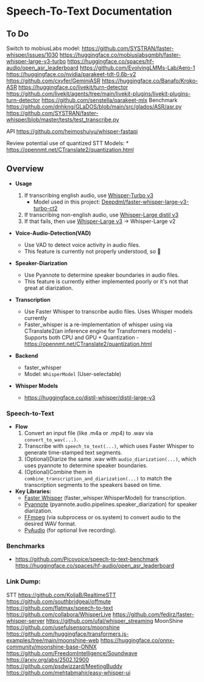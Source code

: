 # Speech-To-Text Documentation


## To Do
Switch to mobiusLabs model: https://github.com/SYSTRAN/faster-whisper/issues/1030
https://huggingface.co/mobiuslabsgmbh/faster-whisper-large-v3-turbo
https://huggingface.co/spaces/hf-audio/open_asr_leaderboard
https://github.com/EvolvingLMMs-Lab/Aero-1
https://huggingface.co/nvidia/parakeet-tdt-0.6b-v2
https://github.com/cxyfer/GeminiASR
https://huggingface.co/Banafo/Kroko-ASR
https://huggingface.co/livekit/turn-detector
https://github.com/livekit/agents/tree/main/livekit-plugins/livekit-plugins-turn-detector
https://github.com/senstella/parakeet-mlx
Benchmark
    https://github.com/dnhkng/GLaDOS/blob/main/src/glados/ASR/asr.py
    https://github.com/SYSTRAN/faster-whisper/blob/master/tests/test_transcribe.py


API
    https://github.com/heimoshuiyu/whisper-fastapi


Review potential use of quantized STT Models:
    * https://opennmt.net/CTranslate2/quantization.html

## Overview
- **Usage**
    1. If transcribing english audio, use [Whisper-Turbo v3](https://huggingface.co/openai/whisper-large-v3-turbo)
       * Model used in this project: [Deepdml/faster-whisper-large-v3-turbo-ct2](https://huggingface.co/deepdml/faster-whisper-large-v3-turbo-ct2)
    2. If transcribing non-english audio, use [Whisper-Large distil v3](https://huggingface.co/distil-whisper/distil-large-v3)
    3. If that fails, then use [Whisper-Large v3](https://huggingface.co/openai/whisper-large-v3) -> Whisper-Large v2
- **Voice-Audio-Detection(VAD)**
    - Use VAD to detect voice activity in audio files.
    - This feature is currently not properly understood, so :shrug:
- **Speaker-Diarization**
    - Use Pyannote to determine speaker boundaries in audio files.
    - This feature is currently either implemented poorly or it's not that great at diarization.
- **Transcription**
    - Use Faster Whisper to transcribe audio files. Uses Whisper models currently
    - Faster_whisper is a re-implementation of whisper using via CTranslate2(an inference engine for Transformers models)
          - Supports both CPU and GPU + Quantization
          - https://opennmt.net/CTranslate2/quantization.html

- **Backend**
  - faster_whisper
  - Model: `WhisperModel` (User-selectable)

- **Whisper Models**
  - https://huggingface.co/distil-whisper/distil-large-v3

### Speech-to-Text
- **Flow**
    1. Convert an input file (like .m4a or .mp4) to .wav via `convert_to_wav(...)`.
    2. Transcribe with `speech_to_text(...)`, which uses Faster Whisper to generate time-stamped text segments.
    3. (Optional)Diarize the same .wav with `audio_diarization(...)`, which uses pyannote to determine speaker boundaries.
    4. (Optional)Combine them in `combine_transcription_and_diarization(...)` to match the transcription segments to the speakers based on time.
- **Key Libraries:**
    - [Faster Whisper](https://github.com/SYSTRAN/faster-whisper) (faster_whisper.WhisperModel) for transcription.
    - [Pyannote](https://github.com/pyannote/pyannote-audio) (pyannote.audio.pipelines.speaker_diarization) for speaker diarization.
    - [FFmpeg](https://www.ffmpeg.org/) (via subprocess or os.system) to convert audio to the desired WAV format.
    - [PyAudio](https://people.csail.mit.edu/hubert/pyaudio/) (for optional live recording).


### Benchmarks
- https://github.com/Picovoice/speech-to-text-benchmark
https://huggingface.co/spaces/hf-audio/open_asr_leaderboard



### Link Dump:
STT
    https://github.com/KoljaB/RealtimeSTT
    https://github.com/southbridgeai/offmute
    https://github.com/flatmax/speech-to-text
    https://github.com/collabora/WhisperLive
    https://github.com/fedirz/faster-whisper-server
    https://github.com/ufal/whisper_streaming
    MoonShine
        https://github.com/usefulsensors/moonshine
        https://github.com/huggingface/transformers.js-examples/tree/main/moonshine-web
        https://huggingface.co/onnx-community/moonshine-base-ONNX
    https://github.com/FreedomIntelligence/Soundwave
        https://arxiv.org/abs/2502.12900
https://github.com/psdwizzard/MeetingBuddy
https://github.com/mehtabmahir/easy-whisper-ui

